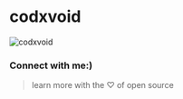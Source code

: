 # codxvoid

<p align="left"> <img src="https://komarev.com/ghpvc/?username=codxvoid&label=Profile%20views&color=0e75b6&style=flat" alt="codxvoid" /> </p>


<h3 align="left">Connect with me:)</h3>
</p>




>learn more with the ♡ of open source
